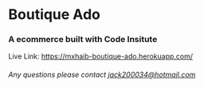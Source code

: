 # Boutique Ado
### A ecommerce built with Code Insitute

Live Link: https://mxhaib-boutique-ado.herokuapp.com/

###### Any questions please contact jack200034@hotmail.com
